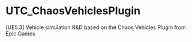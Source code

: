 # UTC_ChaosVehiclesPlugin
[UE5.3] Vehicle simulation R&amp;D based on the Chaos Vehicles Plugin from Epic Games
